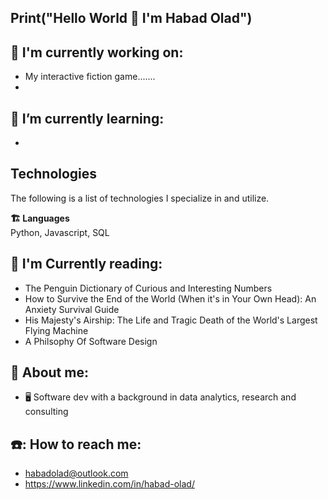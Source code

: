 ## Print("Hello World 👋 I'm Habad Olad")

<!--
**HabadOlad/HabadOlad** is a ✨ _special_ ✨ repository because its `README.md` (this file) appears on your GitHub profile.

Here are some ideas to get you started:

- 🔭 I’m currently working on ...
- 🌱 I’m currently learning ...
- 👯 I’m looking to collaborate on ...
- 🤔 I’m looking for help with ...
- 💬 Ask me about ...
- 📫 How to reach me: ...
- 😄 Pronouns: ...
- ⚡ Fun fact: ...
-->

## 🔭 I'm currently working on: 
- My interactive fiction game.......
- 


## 🌱 I’m currently learning:
-

## Technologies

The following is a list of technologies I specialize in and utilize.

**🏗️ Languages**  
Python, Javascript, SQL 

## 📖 I'm Currently reading:
- The Penguin Dictionary of Curious and Interesting Numbers
- How to Survive the End of the World (When it's in Your Own Head): An Anxiety Survival Guide
- His Majesty's Airship: The Life and Tragic Death of the World's Largest Flying Machine
- A Philsophy Of Software Design 


## 🔎 About me:
- 🖥 Software dev with a background in data analytics, research and consulting


## ☎️: How to reach me:
- [habadolad@outlook.com](mailto:habadolad@outlook.com)
- https://www.linkedin.com/in/habad-olad/ 
